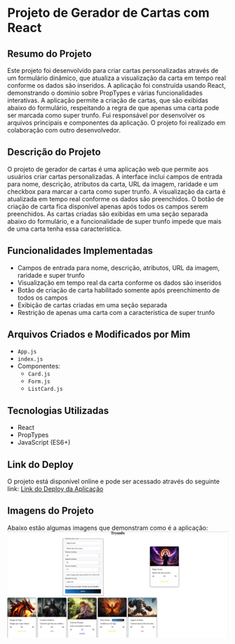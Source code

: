 # Projeto de Gerador de Cartas com React

## Resumo do Projeto
Este projeto foi desenvolvido para criar cartas personalizadas através de um formulário dinâmico, que atualiza a visualização da carta em tempo real conforme os dados são inseridos. A aplicação foi construída usando React, demonstrando o domínio sobre PropTypes e várias funcionalidades interativas. A aplicação permite a criação de cartas, que são exibidas abaixo do formulário, respeitando a regra de que apenas uma carta pode ser marcada como super trunfo. Fui responsável por desenvolver os arquivos principais e componentes da aplicação. O projeto foi realizado em colaboração com outro desenvolvedor.

## Descrição do Projeto
O projeto de gerador de cartas é uma aplicação web que permite aos usuários criar cartas personalizadas. A interface inclui campos de entrada para nome, descrição, atributos da carta, URL da imagem, raridade e um checkbox para marcar a carta como super trunfo. A visualização da carta é atualizada em tempo real conforme os dados são preenchidos. O botão de criação de carta fica disponível apenas após todos os campos serem preenchidos. As cartas criadas são exibidas em uma seção separada abaixo do formulário, e a funcionalidade de super trunfo impede que mais de uma carta tenha essa característica.

## Funcionalidades Implementadas
- Campos de entrada para nome, descrição, atributos, URL da imagem, raridade e super trunfo
- Visualização em tempo real da carta conforme os dados são inseridos
- Botão de criação de carta habilitado somente após preenchimento de todos os campos
- Exibição de cartas criadas em uma seção separada
- Restrição de apenas uma carta com a característica de super trunfo

## Arquivos Criados e Modificados por Mim
- `App.js`
- `index.js`
- Componentes:
  - `Card.js`
  - `Form.js`
  - `ListCard.js`

## Tecnologias Utilizadas
- React
- PropTypes
- JavaScript (ES6+)

## Link do Deploy
O projeto está disponível online e pode ser acessado através do seguinte link:
[Link do Deploy da Aplicação](#)

## Imagens do Projeto
Abaixo estão algumas imagens que demonstram como é a aplicação:
![Imagem](./photo_2024-05-24_16-59-07.jpg)
